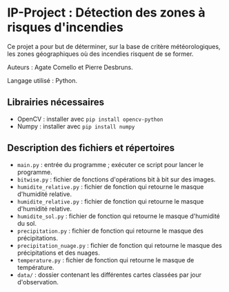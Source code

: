 # IP-Project : Détection des zones à risques d'incendies

Ce projet a pour but de déterminer, sur la base de critère météorologiques, les zones géographiques où des incendies risquent de se former.

Auteurs : Agate Comello et Pierre Desbruns.

Langage utilisé : Python.

## Librairies nécessaires

- OpenCV : installer avec `pip install opencv-python`
- Numpy : installer avec `pip install numpy`

## Description des fichiers et répertoires

- `main.py` : entrée du programme ; exécuter ce script pour lancer le programme.
- `bitwise.py` : fichier de fonctions d'opérations bit à bit sur des images.
- `humidite_relative.py` : fichier de fonction qui retourne le masque d'humidité relative.
- `humidite_relative.py` : fichier de fonction qui retourne le masque d'humidité relative.
- `humidite_sol.py` : fichier de fonction qui retourne le masque d'humidité du sol.
- `precipitation.py` : fichier de fonction qui retourne le masque des précipitations.
- `precipitation_nuage.py` : fichier de fonction qui retourne le masque des précipitations et des nuages.
- `temperature.py` : fichier de fonction qui retourne le masque de température.
- `data/` : dossier contenant les différentes cartes classées par jour d'observation.
